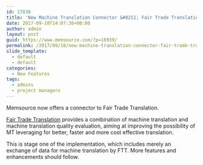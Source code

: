 ```yaml
---
id: 17838
title: 'New Machine Translation Connector &#8211; Fair Trade Translation'
date: 2017-09-18T14:07:38+00:00
author: admin
layout: post
guid: https://www.memsource.com/?p=16939/
permalink: /2017/09/18/new-machine-translation-connector-fair-trade-translation-2/
slide_template:
  - default
  - default
categories:
  - New Features
tags:
  - admins
  - project managers
---
```

Memsource now offers a connector to Fair Trade Translation.

[Fair Trade Translation](https://www.fairtradetranslation.com/) provides a combination of machine translation and machine translation quality evaluation, aiming at improving the possibility of MT leveraging for better, faster and more cost effective translation.

This is stage one of the implementation, which includes merely an exchange of data for machine translation by FTT. More features and enhancements should follow.